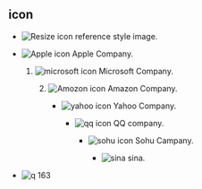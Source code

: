 ## icon


*  ![Resize icon][2]  reference style image.

* ![Apple icon][3]   Apple Company.

	1. ![microsoft icon][4]   Microsoft Company.

		2. ![Amozon icon][5]  Amazon Company.


			* ![yahoo icon][6]  Yahoo Company.

				* ![qq icon][7]  QQ company.

					* ![sohu icon][8] Sohu Campany.

	
						* ![sina][9] sina.

* ![q][10] 163


[2]: http://resizesafari.com/favicon.ico "Title"
[3]: http://www.apple.com/favicon.ico "Apple"
[4]: http://www.microsoft.com/favicon.ico "Microsoft"
[5]: http://www.amazon.com/favicon.ico "Amazon" 
[6]: http://www.yahoo.com/favicon.ico "Yahoo"
[7]: http://www.qq.com/favicon.ico "QQ"
[8]: http://www.sohu.com/favicon.ico "Sohu"
[9]: http://www.sina.com/favicon.ico "Sina"
[10]:http://www.163.com/favicon.ico "163"


